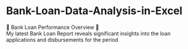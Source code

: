 # Bank-Loan-Data-Analysis-in-Excel
🚀 Bank Loan Performance Overview 🚀   
My latest Bank Loan Report reveals significant insights into the loan applications and disbursements for the period
